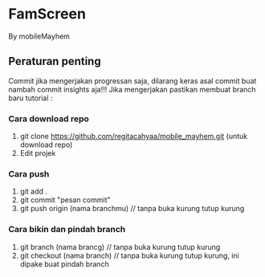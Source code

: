 # FamScreen
By mobileMayhem

## Peraturan penting
Commit jika mengerjakan progressan saja, dilarang keras asal commit buat nambah commit insights aja!!!
Jika mengerjakan pastikan membuat branch baru 
tutorial :

### Cara download repo
1. git clone https://github.com/regitacahyaa/mobile_mayhem.git (untuk download repo)
2. Edit projek

### Cara push
1. git add .
2. git commit "pesan commit"
3. git push origin (nama branchmu) // tanpa buka kurung tutup kurung

### Cara bikin dan pindah branch
1. git branch (nama brancg) // tanpa buka kurung tutup kurung
3. git checkout (nama branch) // tanpa buka kurung tutup kurung, ini dipake buat pindah branch
